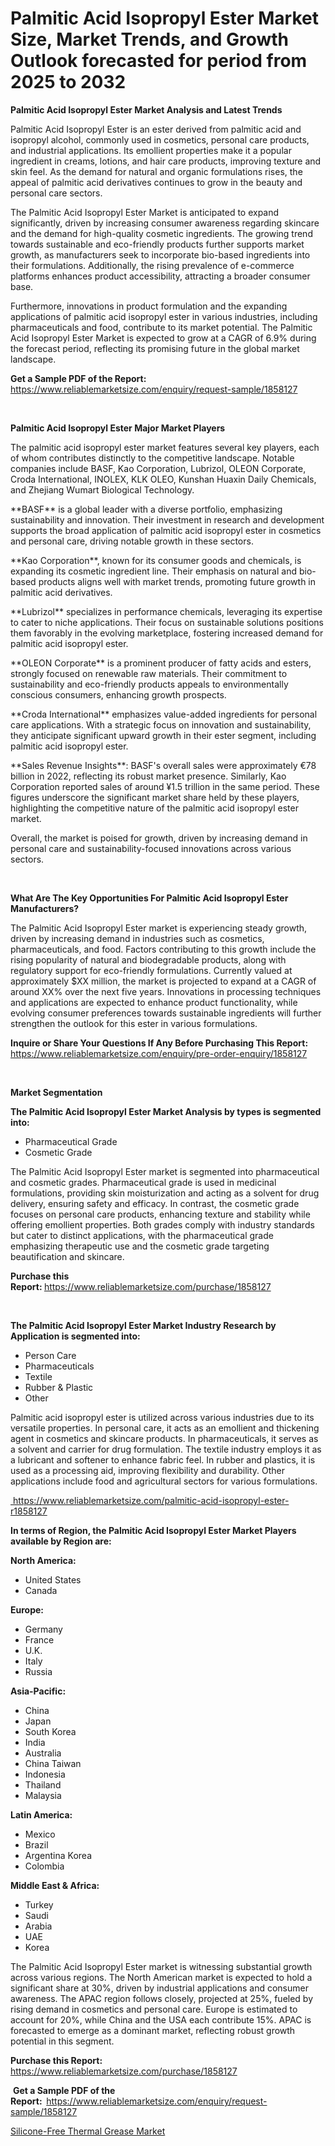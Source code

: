 <p><h1>Palmitic Acid Isopropyl Ester Market Size, Market Trends, and Growth Outlook forecasted for period from 2025 to 2032</h1></p><p><strong>Palmitic Acid Isopropyl Ester Market Analysis and Latest Trends</strong></p>
<p><p>Palmitic Acid Isopropyl Ester is an ester derived from palmitic acid and isopropyl alcohol, commonly used in cosmetics, personal care products, and industrial applications. Its emollient properties make it a popular ingredient in creams, lotions, and hair care products, improving texture and skin feel. As the demand for natural and organic formulations rises, the appeal of palmitic acid derivatives continues to grow in the beauty and personal care sectors.</p><p>The Palmitic Acid Isopropyl Ester Market is anticipated to expand significantly, driven by increasing consumer awareness regarding skincare and the demand for high-quality cosmetic ingredients. The growing trend towards sustainable and eco-friendly products further supports market growth, as manufacturers seek to incorporate bio-based ingredients into their formulations. Additionally, the rising prevalence of e-commerce platforms enhances product accessibility, attracting a broader consumer base.</p><p>Furthermore, innovations in product formulation and the expanding applications of palmitic acid isopropyl ester in various industries, including pharmaceuticals and food, contribute to its market potential. The Palmitic Acid Isopropyl Ester Market is expected to grow at a CAGR of 6.9% during the forecast period, reflecting its promising future in the global market landscape.</p></p>
<p><strong>Get a Sample PDF of the Report:&nbsp;</strong> <a href="https://www.reliablemarketsize.com/enquiry/request-sample/1858127?utm_campaign=2272&utm_medium=2&utm_source=Github&utm_content=ia&utm_term=03022025&utm_id=palmitic-acid-isopropyl-ester">https://www.reliablemarketsize.com/enquiry/request-sample/1858127</a></p>
<p>&nbsp;</p>
<p><strong>Palmitic Acid Isopropyl Ester Major Market Players</strong></p>
<p><p>The palmitic acid isopropyl ester market features several key players, each of whom contributes distinctly to the competitive landscape. Notable companies include BASF, Kao Corporation, Lubrizol, OLEON Corporate, Croda International, INOLEX, KLK OLEO, Kunshan Huaxin Daily Chemicals, and Zhejiang Wumart Biological Technology.</p><p>**BASF** is a global leader with a diverse portfolio, emphasizing sustainability and innovation. Their investment in research and development supports the broad application of palmitic acid isopropyl ester in cosmetics and personal care, driving notable growth in these sectors.</p><p>**Kao Corporation**, known for its consumer goods and chemicals, is expanding its cosmetic ingredient line. Their emphasis on natural and bio-based products aligns well with market trends, promoting future growth in palmitic acid derivatives.</p><p>**Lubrizol** specializes in performance chemicals, leveraging its expertise to cater to niche applications. Their focus on sustainable solutions positions them favorably in the evolving marketplace, fostering increased demand for palmitic acid isopropyl ester.</p><p>**OLEON Corporate** is a prominent producer of fatty acids and esters, strongly focused on renewable raw materials. Their commitment to sustainability and eco-friendly products appeals to environmentally conscious consumers, enhancing growth prospects.</p><p>**Croda International** emphasizes value-added ingredients for personal care applications. With a strategic focus on innovation and sustainability, they anticipate significant upward growth in their ester segment, including palmitic acid isopropyl ester.</p><p>**Sales Revenue Insights**: BASF's overall sales were approximately €78 billion in 2022, reflecting its robust market presence. Similarly, Kao Corporation reported sales of around ¥1.5 trillion in the same period. These figures underscore the significant market share held by these players, highlighting the competitive nature of the palmitic acid isopropyl ester market.</p><p>Overall, the market is poised for growth, driven by increasing demand in personal care and sustainability-focused innovations across various sectors.</p></p>
<p>&nbsp;</p>
<p><strong>What Are The Key Opportunities For Palmitic Acid Isopropyl Ester Manufacturers?</strong></p>
<p><p>The Palmitic Acid Isopropyl Ester market is experiencing steady growth, driven by increasing demand in industries such as cosmetics, pharmaceuticals, and food. Factors contributing to this growth include the rising popularity of natural and biodegradable products, along with regulatory support for eco-friendly formulations. Currently valued at approximately $XX million, the market is projected to expand at a CAGR of around XX% over the next five years. Innovations in processing techniques and applications are expected to enhance product functionality, while evolving consumer preferences towards sustainable ingredients will further strengthen the outlook for this ester in various formulations.</p></p>
<p><strong>Inquire or Share Your Questions If Any Before Purchasing This Report:</strong> <a href="https://www.reliablemarketsize.com/enquiry/pre-order-enquiry/1858127?utm_campaign=2272&utm_medium=2&utm_source=Github&utm_content=ia&utm_term=03022025&utm_id=palmitic-acid-isopropyl-ester">https://www.reliablemarketsize.com/enquiry/pre-order-enquiry/1858127</a></p>
<p>&nbsp;</p>
<p><strong>Market Segmentation</strong></p>
<p><strong>The Palmitic Acid Isopropyl Ester Market Analysis by types is segmented into:</strong></p>
<p><ul><li>Pharmaceutical Grade</li><li>Cosmetic Grade</li></ul></p>
<p><p>The Palmitic Acid Isopropyl Ester market is segmented into pharmaceutical and cosmetic grades. Pharmaceutical grade is used in medicinal formulations, providing skin moisturization and acting as a solvent for drug delivery, ensuring safety and efficacy. In contrast, the cosmetic grade focuses on personal care products, enhancing texture and stability while offering emollient properties. Both grades comply with industry standards but cater to distinct applications, with the pharmaceutical grade emphasizing therapeutic use and the cosmetic grade targeting beautification and skincare.</p></p>
<p><strong>Purchase this Report:&nbsp;</strong><a href="https://www.reliablemarketsize.com/purchase/1858127?utm_campaign=2272&utm_medium=2&utm_source=Github&utm_content=ia&utm_term=03022025&utm_id=palmitic-acid-isopropyl-ester">https://www.reliablemarketsize.com/purchase/1858127</a></p>
<p>&nbsp;</p>
<p><strong>The Palmitic Acid Isopropyl Ester Market Industry Research by Application is segmented into:</strong></p>
<p><ul><li>Person Care</li><li>Pharmaceuticals</li><li>Textile</li><li>Rubber & Plastic</li><li>Other</li></ul></p>
<p><p>Palmitic acid isopropyl ester is utilized across various industries due to its versatile properties. In personal care, it acts as an emollient and thickening agent in cosmetics and skincare products. In pharmaceuticals, it serves as a solvent and carrier for drug formulation. The textile industry employs it as a lubricant and softener to enhance fabric feel. In rubber and plastics, it is used as a processing aid, improving flexibility and durability. Other applications include food and agricultural sectors for various formulations.</p></p>
<p><a href="https://www.reliablemarketsize.com/palmitic-acid-isopropyl-ester-r1858127?utm_campaign=2272&utm_medium=2&utm_source=Github&utm_content=ia&utm_term=03022025&utm_id=palmitic-acid-isopropyl-ester">&nbsp;https://www.reliablemarketsize.com/palmitic-acid-isopropyl-ester-r1858127</a></p>
<p><strong>In terms of Region, the Palmitic Acid Isopropyl Ester Market Players available by Region are:</strong></p>
<p>
    <p> <strong> North America: </strong>
        <ul>
            <li>United States</li>
            <li>Canada</li>
        </ul>
        </p> 
    <p> <strong> Europe: </strong>
        <ul>
            <li>Germany</li>
            <li>France</li>
            <li>U.K.</li>
            <li>Italy</li>
            <li>Russia</li>
        </ul>
        </p> 
    <p> <strong> Asia-Pacific: </strong>
        <ul>
            <li>China</li>
            <li>Japan</li>
            <li>South Korea</li>
            <li>India</li>
            <li>Australia</li>
            <li>China Taiwan</li>
            <li>Indonesia</li>
            <li>Thailand</li>
            <li>Malaysia</li>
        </ul>
        </p> 
    <p> <strong> Latin America: </strong>
        <ul>
            <li>Mexico</li>
            <li>Brazil</li>
            <li>Argentina Korea</li>
            <li>Colombia</li>
        </ul>
        </p> 
    <p> <strong> Middle East & Africa: </strong>
        <ul>
            <li>Turkey</li>
            <li>Saudi</li>
            <li>Arabia</li>
            <li>UAE</li>
            <li>Korea</li>
        </ul>
    </p>
    </p>
<p><p>The Palmitic Acid Isopropyl Ester market is witnessing substantial growth across various regions. The North American market is expected to hold a significant share at 30%, driven by industrial applications and consumer awareness. The APAC region follows closely, projected at 25%, fueled by rising demand in cosmetics and personal care. Europe is estimated to account for 20%, while China and the USA each contribute 15%. APAC is forecasted to emerge as a dominant market, reflecting robust growth potential in this segment.</p></p>
<p><strong>Purchase this Report: </strong><a href="https://www.reliablemarketsize.com/purchase/1858127?utm_campaign=2272&utm_medium=2&utm_source=Github&utm_content=ia&utm_term=03022025&utm_id=palmitic-acid-isopropyl-ester">https://www.reliablemarketsize.com/purchase/1858127</a></p>
<p>&nbsp;<strong>Get a Sample PDF of the Report:&nbsp;&nbsp;</strong><a href="https://www.reliablemarketsize.com/enquiry/request-sample/1858127?utm_campaign=2272&utm_medium=2&utm_source=Github&utm_content=ia&utm_term=03022025&utm_id=palmitic-acid-isopropyl-ester">https://www.reliablemarketsize.com/enquiry/request-sample/1858127</a></p>
<p><strong></strong></p>
<p><p><a href="https://github.com/AlisaRowe24/Market-Research-Report-List-1/blob/main/silicone-free-thermal-grease-market.md?utm_campaign=2272&utm_medium=2&utm_source=Github&utm_content=ia&utm_term=03022025&utm_id=palmitic-acid-isopropyl-ester">Silicone-Free Thermal Grease Market</a></p></p>